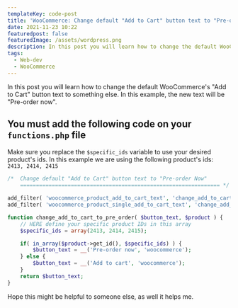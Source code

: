 ```yaml
---
templateKey: code-post
title: 'WooCommerce: Change default "Add to Cart" button text to "Pre-order Now"'
date: 2021-11-23 10:22
featuredpost: false
featuredImage: /assets/wordpress.png
description: In this post you will learn how to change the default WooCommerce's "Add to Cart" button text to something else. In this example the new text will be "Pre-order now".
tags:
  - Web-dev
  - WooCommerce
---
```


In this post you will learn how to change the default WooCommerce's "Add to Cart" button text to something else. In this example, the new text will be "Pre-order now".

## You must add the following code on your `functions.php` file

Make sure you replace the `$specific_ids` variable to use your desired product's ids. In this example we are using the following product's ids: `2413, 2414, 2415`

```php
/*  Change default "Add to Cart" button text to "Pre-order Now"
	=============================================================== */

add_filter( 'woocommerce_product_add_to_cart_text', 'change_add_to_cart_to_pre_order', 20, 2 );
add_filter( 'woocommerce_product_single_add_to_cart_text', 'change_add_to_cart_to_pre_order', 20, 2 );

function change_add_to_cart_to_pre_order( $button_text, $product ) {
    // HERE define your specific product IDs in this array
    $specific_ids = array(2413, 2414, 2415);

    if( in_array($product->get_id(), $specific_ids) ) {
        $button_text = __('Pre-order now', 'woocommerce');
    } else {
        $button_text = __('Add to cart', 'woocommerce');
    }
    return $button_text;
}
```

Hope this might be helpful to someone else, as well it helps me.

